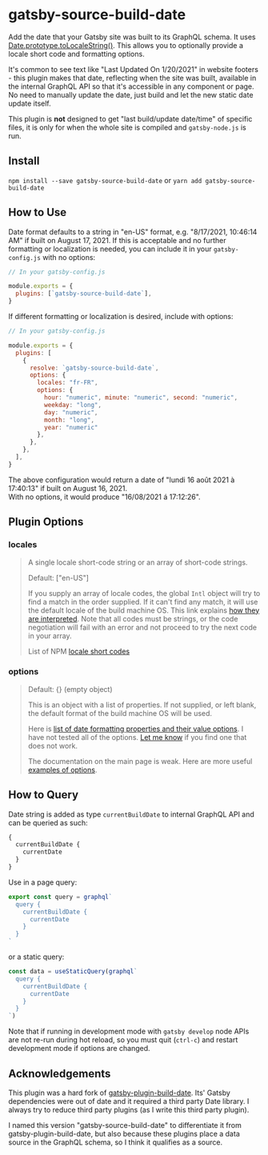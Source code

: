 # gatsby-source-build-date

Add the date that your Gatsby site was built to its GraphQL schema. It uses [Date.prototype.toLocaleString()](https://developer.mozilla.org/en-US/docs/Web/JavaScript/Reference/Global_Objects/Date/toLocaleString). This allows you to optionally provide a locale short code and formatting options.

It's common to see text like "Last Updated On 1/20/2021" in website footers - this plugin makes that date, reflecting when the site was built, available in the internal GraphQL API so that it's accessible in any component or page. No need to manually update the date, just build and let the new static date update itself.

This plugin is **not** designed to get "last build/update date/time" of specific files, it is only for when the whole site is compiled and `gatsby-node.js` is run.

## Install

`npm install --save gatsby-source-build-date` or `yarn add gatsby-source-build-date`

## How to Use

Date format defaults to a string in "en-US" format, e.g. "8/17/2021, 10:46:14 AM" if built on August 17, 2021. If this is acceptable and no further formatting or localization is needed, you can include it in your `gatsby-config.js` with no options:

```js
// In your gatsby-config.js

module.exports = {
  plugins: [`gatsby-source-build-date`],
}
```

If different formatting or localization is desired, include with options:

```js
// In your gatsby-config.js

module.exports = {
  plugins: [
    {
      resolve: `gatsby-source-build-date`,
      options: {
        locales: "fr-FR", 
        options: { 
          hour: "numeric", minute: "numeric", second: "numeric",
          weekday: "long",
          day: "numeric",
          month: "long",
          year: "numeric"
        },
      },
    },
  ],
}
```

The above configuration would return a date of "lundi 16 août 2021 à 17:40:13" if built on August 16, 2021.  
With no options, it would produce "16/08/2021 á 17:12:26".

## Plugin Options

### locales
>
> A single locale short-code string or an array of short-code strings.
>
> Default: ["en-US"]
>
> If you supply an array of locale codes, the global `Intl` object will try to find a match in the order supplied. If it can't find any match, it will use the default locale of the build machine OS. This link explains [how they are interpreted](https://developer.mozilla.org/en-US/docs/Web/JavaScript/Reference/Global_Objects/Intl#locale_identification_and_negotiation). Note that all codes must be strings, or the code negotiation will fail with an error and not proceed to try the next code in your array.
> 
> List of NPM [locale short codes](https://www.npmjs.com/package/locale-codes)
> 

### options 
> 
> Default: {} (empty object)
> 
> This is an object with a list of properties. If not supplied, or left blank, the default format of the build machine OS will be used.
> 
> Here is [list of date formatting properties and their value options](
https://developer.mozilla.org/en-US/docs/Web/JavaScript/Reference/Global_Objects/Intl/DateTimeFormat/DateTimeFormat). I have not tested all of the options. [Let me know](mailto:edpike365@gmail.com?subject=[GitHub]%20gatsby-source-build-date%20plugin) if you find one that does not work.
> 
> The documentation on the main page is weak. Here are more useful [examples of options](https://developer.mozilla.org/en-US/docs/Web/JavaScript/Reference/Global_Objects/Intl/DateTimeFormat).

## How to Query

Date string is added as type `currentBuildDate` to internal GraphQL API and can be queried as such:

```graphql
{
  currentBuildDate {
    currentDate
  }
}
```

Use in a page query:

```js
export const query = graphql`
  query {
    currentBuildDate {
      currentDate
    }
  }
`
```

or a static query:

```js
const data = useStaticQuery(graphql`
  query {
    currentBuildDate {
      currentDate
    }
  }
`)
```

Note that if running in development mode with `gatsby develop` node APIs are not re-run during hot reload, so you must quit (`ctrl-c`) and restart development mode if options are changed.

## Acknowledgements

This plugin was a hard fork of [gatsby-plugin-build-date](https://www.gatsbyjs.com/plugins/gatsby-plugin-build-date/). Its' Gatsby dependencies were out of date and it required a third party Date library. I always try to reduce third party plugins (as I write this third party plugin). 

I named this version "gatsby-source-build-date" to differentiate it from gatsby-plugin-build-date, but also because these plugins place a data source in the GraphQL schema, so I think it qualifies as a source.


